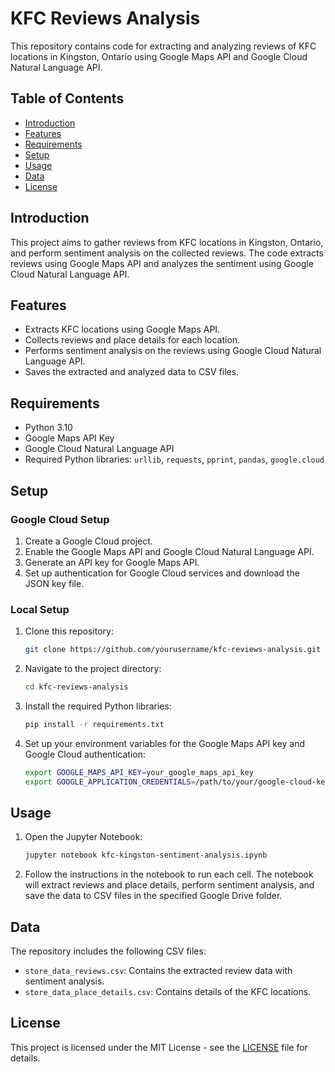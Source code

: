 # KFC Reviews Analysis

This repository contains code for extracting and analyzing reviews of KFC locations in Kingston, Ontario using Google Maps API and Google Cloud Natural Language API.

## Table of Contents
- [Introduction](#introduction)
- [Features](#features)
- [Requirements](#requirements)
- [Setup](#setup)
- [Usage](#usage)
- [Data](#data)
- [License](#license)

## Introduction
This project aims to gather reviews from KFC locations in Kingston, Ontario, and perform sentiment analysis on the collected reviews. The code extracts reviews using Google Maps API and analyzes the sentiment using Google Cloud Natural Language API.

## Features
- Extracts KFC locations using Google Maps API.
- Collects reviews and place details for each location.
- Performs sentiment analysis on the reviews using Google Cloud Natural Language API.
- Saves the extracted and analyzed data to CSV files.

## Requirements
- Python 3.10
- Google Maps API Key
- Google Cloud Natural Language API
- Required Python libraries: `urllib`, `requests`, `pprint`, `pandas`, `google.cloud`

## Setup

### Google Cloud Setup
1. Create a Google Cloud project.
2. Enable the Google Maps API and Google Cloud Natural Language API.
3. Generate an API key for Google Maps API.
4. Set up authentication for Google Cloud services and download the JSON key file.

### Local Setup
1. Clone this repository:
    ```bash
    git clone https://github.com/yourusername/kfc-reviews-analysis.git
    ```
2. Navigate to the project directory:
    ```bash
    cd kfc-reviews-analysis
    ```
3. Install the required Python libraries:
    ```bash
    pip install -r requirements.txt
    ```
4. Set up your environment variables for the Google Maps API key and Google Cloud authentication:
    ```bash
    export GOOGLE_MAPS_API_KEY=your_google_maps_api_key
    export GOOGLE_APPLICATION_CREDENTIALS=/path/to/your/google-cloud-key.json
    ```

## Usage
1. Open the Jupyter Notebook:
    ```bash
    jupyter notebook kfc-kingston-sentiment-analysis.ipynb
    ```
2. Follow the instructions in the notebook to run each cell. The notebook will extract reviews and place details, perform sentiment analysis, and save the data to CSV files in the specified Google Drive folder.

## Data
The repository includes the following CSV files:
- `store_data_reviews.csv`: Contains the extracted review data with sentiment analysis.
- `store_data_place_details.csv`: Contains details of the KFC locations.

## License
This project is licensed under the MIT License - see the [LICENSE](LICENSE) file for details.
